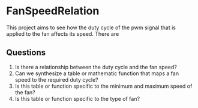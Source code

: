 # FanSpeedRelation

This project aims to see how the duty cycle of the pwm signal that is applied to the fan affects its speed.
There are 

## Questions
1. Is there a relationship between the duty cycle and the fan speed?
2. Can we synthesize a table or mathematic function that maps a fan speed to the required duty cycle?
3. Is this table or function specific to the minimum and maximum speed of the fan?
4. Is this table or function specific to the type of fan?